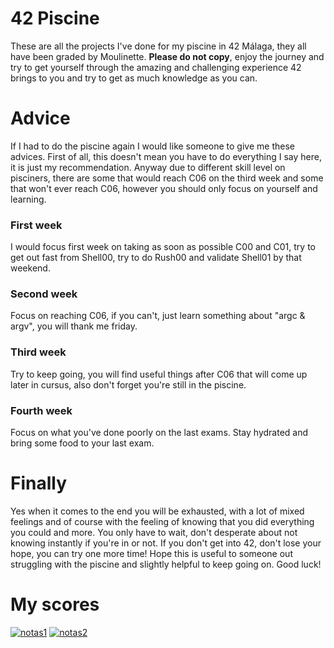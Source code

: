 <body>
  <h1>42 Piscine</h1>
  <p>These are all the projects I've done for my piscine in 42 Málaga, they all have been graded by Moulinette. <b>Please do not copy</b>, enjoy the journey and try to get yourself through the amazing and challenging experience 42 brings to you and try to get as much knowledge as you can.</p>

  <h1>Advice</h1>
  <p>If I had to do the piscine again I would like someone to give me these advices. First of all, this doesn't mean you have to do everything I say here, it is just my recommendation. Anyway due to different skill level on pisciners, there are some that would reach C06 on the third week and some that won't ever reach C06,
   however you should only focus on yourself and learning.</p>

   <h3>First week</h3>
   <p>I would focus first week on taking as soon as possible C00 and C01, try to get out fast from Shell00, try to do Rush00 and validate Shell01 by that weekend.</p>

   <h3>Second week</h3>
   <p>Focus on reaching C06, if you can't, just learn something about "argc & argv", you will thank me friday.</p>

   <h3>Third week</h3>
   <p>Try to keep going, you will find useful things after C06 that will come up later in cursus, also don't forget you're still in the piscine.</p>

  <h3>Fourth week</h3>
  <p>Focus on what you've done poorly on the last exams. Stay hydrated and bring some food to your last exam.</p>

  <h1>Finally</h1>
  <p>Yes when it comes to the end you will be exhausted, with a lot of mixed feelings and of course with the feeling of knowing that you did everything you could and more. You only have to wait, don't desperate about not knowing instantly if you're in or not. If you don't get into 42, don't lose your hope, you can try one more time!
   Hope this is useful to someone out struggling with the piscine and slightly helpful to keep going on. Good luck!</p>

   <h1>My scores</h1>
   <a href="https://ibb.co/PGBDXHp"><img src="https://i.ibb.co/MkqBw0T/notas1.png" alt="notas1" border="0"></a>
   <a href="https://ibb.co/j59Tcmw"><img src="https://i.ibb.co/H2LVW6P/notas2.png" alt="notas2" border="0"></a>
   
</body>

